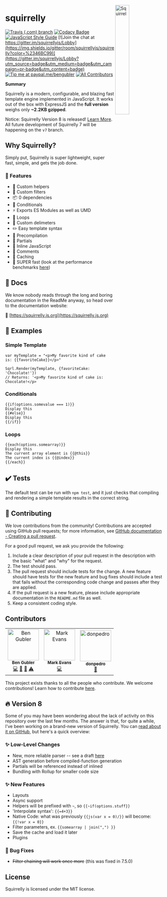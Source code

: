 <a href="https://squirrelly.js.org"><img src="https://cdn.jsdelivr.net/gh/squirrellyjs/squirrelly-logo@1.0/svg-minified/squirrelly-fit-acorn.svg" align="right" width="30%" alt="Squirrel"></a>

# squirrelly

[![Travis (.com) branch](https://img.shields.io/travis/com/squirrellyjs/squirrelly/v7)](https://travis-ci.com/squirrellyjs/squirrelly)
[![Codacy Badge](https://img.shields.io/codacy/grade/b848f0c508e841cf8fd3ab7308cfee34)](https://www.codacy.com/app/nebrelbug/squirrelly?utm_source=github.com&utm_medium=referral&utm_content=nebrelbug/squirrelly&utm_campaign=Badge_Grade)
[![JavaScript Style Guide](https://img.shields.io/badge/code_style-standard-brightgreen.svg)](https://standardjs.com)
[![Join the chat at https://gitter.im/squirrellyjs/Lobby](https://img.shields.io/gitter/room/squirrellyjs/squirrelly?color=%2346BC99)](https://gitter.im/squirrellyjs/Lobby?utm_source=badge&utm_medium=badge&utm_campaign=pr-badge&utm_content=badge)
[![Tip me at paypal.me/bengubler](https://img.shields.io/badge/Paypal-tip%20me-brightgreen.svg)](https://paypal.me/bengubler)
[![All Contributors](https://img.shields.io/badge/all_contributors-3-orange.svg?style=flat)](#contributors)

**Summary**

Squirrelly is a modern, configurable, and blazing fast template engine implemented in JavaScript. It works out of the box with ExpressJS and the **full version** weighs only **~2.2KB gzipped**.

Notice: Squirrelly Version 8 is released! [Learn More](https://github.com/squirrellyjs/squirrelly). All future development of Squirrelly 7 will be happening on the `v7` branch.

## Why Squirrelly?

Simply put, Squirrelly is super lightweight, super fast, simple, and gets the job done.

### 🌟 Features

- :wrench: Custom helpers
- :wrench: Custom filters
- :package: 0 dependencies
- :hammer: Conditionals
- :zap: Exports ES Modules as well as UMD
- :hammer: Loops
- :wrench: Custom delimeters
- :pencil2: Easy template syntax
- :wrench: Precompilation
- :hammer: Partials
- :wrench: Inline JavaScript
- :hammer: Comments
- :wrench: Caching
- :rocket: SUPER fast (look at the performance benchmarks [here](https://github.com/nebrelbug/squirrelly-benchmarks))

## :scroll: Docs

We know nobody reads through the long and boring documentation in the ReadMe anyway, so head over to the documentation website:

:pencil: [https://squirrelly.js.org](https://squirrelly.js.org)

## :notebook: Examples

### Simple Template

```
var myTemplate = "<p>My favorite kind of cake is: {{favoriteCake}}</p>"

Sqrl.Render(myTemplate, {favoriteCake: 'Chocolate!'})
// Returns: '<p>My favorite kind of cake is: Chocolate!</p>
```

### Conditionals

```
{{if(options.somevalue === 1)}}
Display this
{{#else}}
Display this
{{/if}}
```

### Loops

```
{{each(options.somearray)}}
Display this
The current array element is {{@this}}
The current index is {{@index}}
{{/each}}
```

## :heavy_check_mark: Tests

The default test can be run with `npm test`, and it just checks that compiling and rendering a simple template results in the correct string.

## :handshake: Contributing

We love contributions from the community! Contributions are
accepted using GitHub pull requests; for more information, see
[GitHub documentation - Creating a pull request](https://help.github.com/articles/creating-a-pull-request/).

For a good pull request, we ask you provide the following:

1. Include a clear description of your pull request in the description with the basic "what" and "why" for the request.
2. The test should pass.
3. The pull request should include tests for the change. A new feature should have tests for the new feature and bug fixes should include a test that fails without the corresponding code change and passes after they are applied.
4. If the pull request is a new feature, please include appropriate documentation in the `README.md` file as well.
5. Keep a consistent coding style.

## Contributors

<!-- ALL-CONTRIBUTORS-LIST:START - Do not remove or modify this section -->
<!-- prettier-ignore -->
<table>
  <tr>
    <td align="center"><a href="http://www.bengubler.com"><img src="https://avatars3.githubusercontent.com/u/25597854?v=4" width="100px;" alt="Ben Gubler"/><br /><sub><b>Ben Gubler</b></sub></a><br /><a href="https://github.com/squirrellyjs/squirrelly/commits?author=nebrelbug" title="Code">💻</a> <a href="#question-nebrelbug" title="Answering Questions">💬</a> <a href="https://github.com/squirrellyjs/squirrelly/commits?author=nebrelbug" title="Documentation">📖</a> <a href="https://github.com/squirrellyjs/squirrelly/commits?author=nebrelbug" title="Tests">⚠️</a></td>
    <td align="center"><a href="https://github.com/SerMock"><img src="https://avatars0.githubusercontent.com/u/10904123?v=4" width="100px;" alt="Mark Evans"/><br /><sub><b>Mark Evans</b></sub></a><br /><a href="https://github.com/squirrellyjs/squirrelly/commits?author=SerMock" title="Code">💻</a></td>
    <td align="center"><a href="https://github.com/donpedro"><img src="https://avatars2.githubusercontent.com/u/1402910?v=4" width="100px;" alt="donpedro"/><br /><sub><b>donpedro</b></sub></a><br /><a href="#question-donpedro" title="Answering Questions">💬</a></td>
  </tr>
</table>

<!-- ALL-CONTRIBUTORS-LIST:END -->

This project exists thanks to all the people who contribute. We welcome contributions! Learn how to contribute [here](CONTRIBUTING.md).

<!--
The top 7:

[![](https://sourcerer.io/fame/nebrelbug/nebrelbug/squirrelly/images/0)](https://sourcerer.io/fame/nebrelbug/nebrelbug/squirrelly/links/0)[![](https://sourcerer.io/fame/nebrelbug/nebrelbug/squirrelly/images/1)](https://sourcerer.io/fame/nebrelbug/nebrelbug/squirrelly/links/1)[![](https://sourcerer.io/fame/nebrelbug/nebrelbug/squirrelly/images/2)](https://sourcerer.io/fame/nebrelbug/nebrelbug/squirrelly/links/2)[![](https://sourcerer.io/fame/nebrelbug/nebrelbug/squirrelly/images/3)](https://sourcerer.io/fame/nebrelbug/nebrelbug/squirrelly/links/3)[![](https://sourcerer.io/fame/nebrelbug/nebrelbug/squirrelly/images/4)](https://sourcerer.io/fame/nebrelbug/nebrelbug/squirrelly/links/4)[![](https://sourcerer.io/fame/nebrelbug/nebrelbug/squirrelly/images/5)](https://sourcerer.io/fame/nebrelbug/nebrelbug/squirrelly/links/5)[![](https://sourcerer.io/fame/nebrelbug/nebrelbug/squirrelly/images/6)](https://sourcerer.io/fame/nebrelbug/nebrelbug/squirrelly/links/6)[![](https://sourcerer.io/fame/nebrelbug/nebrelbug/squirrelly/images/7)](https://sourcerer.io/fame/nebrelbug/nebrelbug/squirrelly/links/7)

-->

## :fire: Version 8

Some of you may have been wondering about the lack of activity on this repository over the last few months. The answer is that, for quite a while, I've been working on a brand-new version of Squirrelly. You can [read about it on GitHub](https://github.com/nebrelbug/squirrelly/issues/106), but here's a quick overview:

### :sparkles: Low-Level Changes

- New, more reliable parser -- see a draft [here](https://gist.github.com/nebrelbug/7f1d0d0c80b90c86ed629cc8a10e6cb5)
- AST generation before compiled-function generation
- Partials will be referenced instead of inlined
- Bundling with Rollup for smaller code size

### :sparkles: New Features

- Layouts
- Async support
- Helpers will be prefixed with `~`, so `{{~if(options.stuff}}`
- 'Interpolate syntax': `{{=4+3}}`
- Native Code: what was previously `{{js(var x = 0)/}}` will become: `{{!var x = 0}}`
- Filter parameters, ex. `{{somearray | join(",") }}`
- Save the cache and load it later
- Plugins

### :bug: Bug Fixes

- ~~Filter chaining will work once more~~ (this was fixed in 7.5.0)

## License

Squirrelly is licensed under the MIT license.
